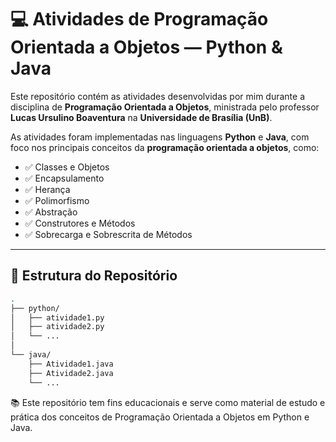 # 💻 Atividades de Programação Orientada a Objetos — Python & Java

Este repositório contém as atividades desenvolvidas por mim durante a disciplina de **Programação Orientada a Objetos**, ministrada pelo professor **Lucas Ursulino Boaventura** na **Universidade de Brasília (UnB)**.

As atividades foram implementadas nas linguagens **Python** e **Java**, com foco nos principais conceitos da **programação orientada a objetos**, como:

- ✅ Classes e Objetos  
- ✅ Encapsulamento  
- ✅ Herança  
- ✅ Polimorfismo  
- ✅ Abstração  
- ✅ Construtores e Métodos  
- ✅ Sobrecarga e Sobrescrita de Métodos  

---

## 📁 Estrutura do Repositório

```bash
.
├── python/
│   ├── atividade1.py
│   ├── atividade2.py
│   └── ...
│
└── java/
    ├── Atividade1.java
    ├── Atividade2.java
    └── ...

```
📚 Este repositório tem fins educacionais e serve como material de estudo e prática dos conceitos de Programação Orientada a Objetos em Python e Java.
